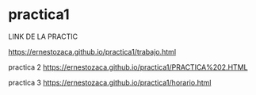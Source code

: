 # practica1
LINK DE LA PRACTIC

https://ernestozaca.github.io/practica1/trabajo.html

practica 2
https://ernestozaca.github.io/practica1/PRACTICA%202.HTML

practica 3
https://ernestozaca.github.io/practica1/horario.html

